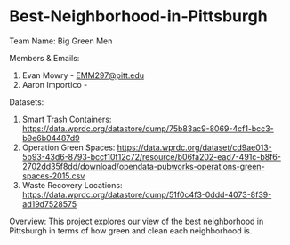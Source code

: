 # Best-Neighborhood-in-Pittsburgh
Team Name:
Big Green Men


Members & Emails:
1. Evan Mowry - EMM297@pitt.edu
2. Aaron Importico - 


Datasets:
1. Smart Trash Containers: https://data.wprdc.org/datastore/dump/75b83ac9-8069-4cf1-bcc3-b9e6b04487d9
2. Operation Green Spaces: https://data.wprdc.org/dataset/cd9ae013-5b93-43d6-8793-bccf10f12c72/resource/b06fa202-ead7-491c-b8f6-2702dd35f8dd/download/opendata-pubworks-operations-green-spaces-2015.csv
3. Waste Recovery Locations: https://data.wprdc.org/datastore/dump/51f0c4f3-0ddd-4073-8f39-ad19d7528575


Overview:
This project explores our view of the best neighborhood in Pittsburgh in terms of how green and clean each neighborhood is.
